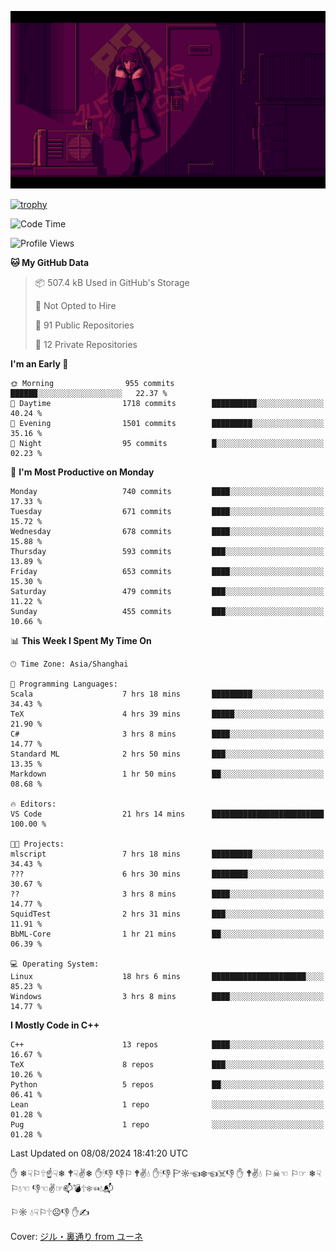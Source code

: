 ![](imgs/main.png)

[![trophy](https://github-profile-trophy.vercel.app/?username=NeilKleistGao&theme=dracula)](https://github.com/ryo-ma/github-profile-trophy)

<!--START_SECTION:waka-->
![Code Time](http://img.shields.io/badge/Code%20Time-1%2C260%20hrs%2046%20mins-blue)

![Profile Views](http://img.shields.io/badge/Profile%20Views-2-blue)

**🐱 My GitHub Data** 

> 📦 507.4 kB Used in GitHub's Storage 
 > 
> 🚫 Not Opted to Hire
 > 
> 📜 91 Public Repositories 
 > 
> 🔑 12 Private Repositories 
 > 
**I'm an Early 🐤** 

```text
🌞 Morning                955 commits         ██████░░░░░░░░░░░░░░░░░░░   22.37 % 
🌆 Daytime                1718 commits        ██████████░░░░░░░░░░░░░░░   40.24 % 
🌃 Evening                1501 commits        █████████░░░░░░░░░░░░░░░░   35.16 % 
🌙 Night                  95 commits          █░░░░░░░░░░░░░░░░░░░░░░░░   02.23 % 
```
📅 **I'm Most Productive on Monday** 

```text
Monday                   740 commits         ████░░░░░░░░░░░░░░░░░░░░░   17.33 % 
Tuesday                  671 commits         ████░░░░░░░░░░░░░░░░░░░░░   15.72 % 
Wednesday                678 commits         ████░░░░░░░░░░░░░░░░░░░░░   15.88 % 
Thursday                 593 commits         ███░░░░░░░░░░░░░░░░░░░░░░   13.89 % 
Friday                   653 commits         ████░░░░░░░░░░░░░░░░░░░░░   15.30 % 
Saturday                 479 commits         ███░░░░░░░░░░░░░░░░░░░░░░   11.22 % 
Sunday                   455 commits         ███░░░░░░░░░░░░░░░░░░░░░░   10.66 % 
```


📊 **This Week I Spent My Time On** 

```text
🕑︎ Time Zone: Asia/Shanghai

💬 Programming Languages: 
Scala                    7 hrs 18 mins       █████████░░░░░░░░░░░░░░░░   34.43 % 
TeX                      4 hrs 39 mins       █████░░░░░░░░░░░░░░░░░░░░   21.90 % 
C#                       3 hrs 8 mins        ████░░░░░░░░░░░░░░░░░░░░░   14.77 % 
Standard ML              2 hrs 50 mins       ███░░░░░░░░░░░░░░░░░░░░░░   13.35 % 
Markdown                 1 hr 50 mins        ██░░░░░░░░░░░░░░░░░░░░░░░   08.68 % 

🔥 Editors: 
VS Code                  21 hrs 14 mins      █████████████████████████   100.00 % 

🐱‍💻 Projects: 
mlscript                 7 hrs 18 mins       █████████░░░░░░░░░░░░░░░░   34.43 % 
???                      6 hrs 30 mins       ████████░░░░░░░░░░░░░░░░░   30.67 % 
??                       3 hrs 8 mins        ████░░░░░░░░░░░░░░░░░░░░░   14.77 % 
SquidTest                2 hrs 31 mins       ███░░░░░░░░░░░░░░░░░░░░░░   11.91 % 
BbML-Core                1 hr 21 mins        ██░░░░░░░░░░░░░░░░░░░░░░░   06.39 % 

💻 Operating System: 
Linux                    18 hrs 6 mins       █████████████████████░░░░   85.23 % 
Windows                  3 hrs 8 mins        ████░░░░░░░░░░░░░░░░░░░░░   14.77 % 
```

**I Mostly Code in C++** 

```text
C++                      13 repos            ████░░░░░░░░░░░░░░░░░░░░░   16.67 % 
TeX                      8 repos             ███░░░░░░░░░░░░░░░░░░░░░░   10.26 % 
Python                   5 repos             ██░░░░░░░░░░░░░░░░░░░░░░░   06.41 % 
Lean                     1 repo              ░░░░░░░░░░░░░░░░░░░░░░░░░   01.28 % 
Pug                      1 repo              ░░░░░░░░░░░░░░░░░░░░░░░░░   01.28 % 
```




 Last Updated on 08/08/2024 18:41:20 UTC
<!--END_SECTION:waka-->

✋ ❄☟⚐🕆☝☟❄ 🕈☟✌❄ ✋🕯👎 👎⚐ 🕈✌💧 ✋🕯👎 🏱☼☜❄☜☠👎 ✋ 🕈✌💧 ⚐☠☜ ⚐☞ ❄☟⚐💧☜ 👎☜✌☞📫💣🕆❄☜💧📬

⚐☼ 💧☟⚐🕆☹👎 ✋✍

Cover: [ジル・裏通り from ユーネ](https://www.pixiv.net/artworks/62127066)
